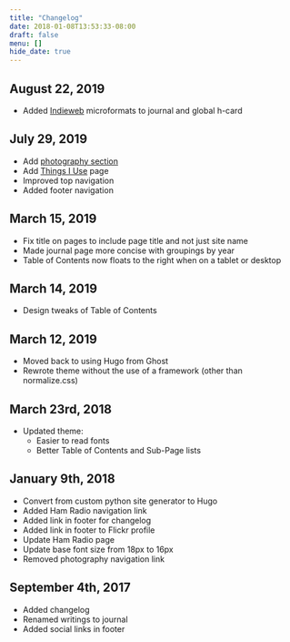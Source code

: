 ```yaml
---
title: "Changelog"
date: 2018-01-08T13:53:33-08:00
draft: false
menu: []
hide_date: true
---
```


## August 22, 2019
- Added [Indieweb](https://indieweb.org/) microformats to journal and global h-card

## July 29, 2019
- Add [photography section](/photography)
- Add [Things I Use](/uses) page
- Improved top navigation
- Added footer navigation

## March 15, 2019
- Fix title on pages to include page title and not just site name
- Made journal page more concise with groupings by year
- Table of Contents now floats to the right when on a tablet or desktop

## March 14, 2019
- Design tweaks of Table of Contents

## March 12, 2019
- Moved back to using Hugo from Ghost
- Rewrote theme without the use of a framework (other than normalize.css)

## March 23rd, 2018
- Updated theme:
    - Easier to read fonts
    - Better Table of Contents and Sub-Page lists

## January 9th, 2018
- Convert from custom python site generator to Hugo
- Added Ham Radio navigation link
- Added link in footer for changelog
- Added link in footer to Flickr profile
- Update Ham Radio page
- Update base font size from 18px to 16px
- Removed photography navigation link

## September 4th, 2017
- Added changelog
- Renamed writings to journal
- Added social links in footer
